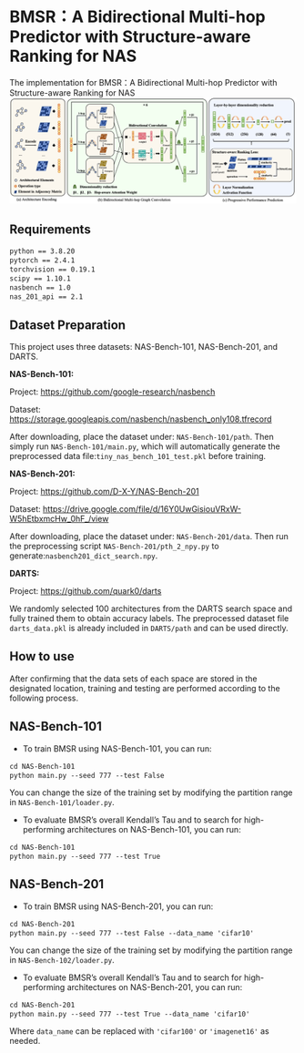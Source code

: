 # BMSR：A Bidirectional Multi-hop Predictor with Structure-aware Ranking for NAS
The implementation for BMSR：A Bidirectional Multi-hop Predictor with Structure-aware Ranking for NAS
![The overview of BMSR](./images/BMSR.png)
## Requirements
```
python == 3.8.20 
pytorch == 2.4.1
torchvision == 0.19.1
scipy == 1.10.1
nasbench == 1.0
nas_201_api == 2.1
```
## Dataset Preparation

This project uses three datasets: NAS-Bench-101, NAS-Bench-201, and DARTS.

**NAS-Bench-101:**

Project: https://github.com/google-research/nasbench

Dataset: https://storage.googleapis.com/nasbench/nasbench_only108.tfrecord

After downloading, place the dataset under: `NAS-Bench-101/path`.
Then simply run `NAS-Bench-101/main.py`, which will automatically generate the preprocessed data file:`tiny_nas_bench_101_test.pkl` before training.

**NAS-Bench-201:**

Project: https://github.com/D-X-Y/NAS-Bench-201

Dataset: https://drive.google.com/file/d/16Y0UwGisiouVRxW-W5hEtbxmcHw_0hF_/view

After downloading, place the dataset under: `NAS-Bench-201/data`.
Then run the preprocessing script `NAS-Bench-201/pth_2_npy.py` to generate:`nasbench201_dict_search.npy`.

**DARTS:**

Project: https://github.com/quark0/darts

We randomly selected 100 architectures from the DARTS search space and fully trained them to obtain accuracy labels.
The preprocessed dataset file `darts_data.pkl` is already included in `DARTS/path` and can be used directly.

## How to use

After confirming that the data sets of each space are stored in the designated location, training and testing are performed according to the following process.

## NAS-Bench-101

- To train BMSR using NAS-Bench-101, you can run:
```
cd NAS-Bench-101
python main.py --seed 777 --test False
```
You can change the size of the training set by modifying the partition range in `NAS-Bench-101/loader.py`.

- To evaluate BMSR’s overall Kendall’s Tau and to search for high-performing architectures on NAS-Bench-101, you can run:
```
cd NAS-Bench-101
python main.py --seed 777 --test True
```
## NAS-Bench-201

- To train BMSR using NAS-Bench-201, you can run:
```
cd NAS-Bench-201
python main.py --seed 777 --test False --data_name 'cifar10'
```
You can change the size of the training set by modifying the partition range in `NAS-Bench-102/loader.py`.

- To evaluate BMSR’s overall Kendall’s Tau and to search for high-performing architectures on NAS-Bench-201, you can run:
```
cd NAS-Bench-201
python main.py --seed 777 --test True --data_name 'cifar10'
```
Where `data_name` can be replaced with `'cifar100'` or `'imagenet16'` as needed.
